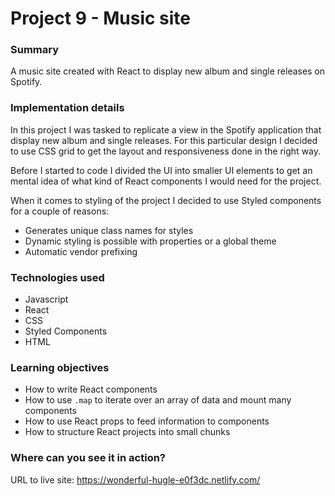 # Project 9 - Music site

### Summary

A music site created with React to display new album and single releases on Spotify.

### Implementation details

In this project I was tasked to replicate a view in the Spotify application that display new album and single releases. For this particular design I decided to use CSS grid to get the layout and responsiveness done in the right way.

Before I started to code I divided the UI into smaller UI elements to get an mental idea of what kind of React components I would need for the project.

When it comes to styling of the project I decided to use Styled components for a couple of reasons:

- Generates unique class names for styles
- Dynamic styling is possible with properties or a global theme
- Automatic vendor prefixing

### Technologies used

- Javascript
- React
- CSS
- Styled Components
- HTML

### Learning objectives

- How to write React components
- How to use `.map` to iterate over an array of data and mount many components
- How to use React props to feed information to components
- How to structure React projects into small chunks

### Where can you see it in action?

URL to live site: https://wonderful-hugle-e0f3dc.netlify.com/
